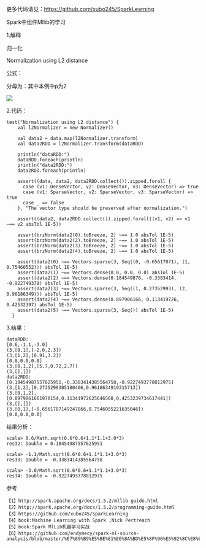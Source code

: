 
更多代码请见：https://github.com/xubo245/SparkLearning

Spark中组件Mllib的学习

1.解释

归一化

Normalization using L2 distance

公式：

分母为：其中本例中p为2

![](http://i.imgur.com/Ll5M0O8.png)


2.代码：
	
	test("Normalization using L2 distance") {
	    val l2Normalizer = new Normalizer()
	
	    val data2 = data.map(l2Normalizer.transform)
	    val data2RDD = l2Normalizer.transform(dataRDD)
	
	    println("dataRDD:")
	    dataRDD.foreach(println)
	    println("data2RDD:")
	    data2RDD.foreach(println)
	
	    assert((data, data2, data2RDD.collect()).zipped.forall {
	      case (v1: DenseVector, v2: DenseVector, v3: DenseVector) => true
	      case (v1: SparseVector, v2: SparseVector, v3: SparseVector) => true
	      case _ => false
	    }, "The vector type should be preserved after normalization.")
	
	    assert((data2, data2RDD.collect()).zipped.forall((v1, v2) => v1 ~== v2 absTol 1E-5))
	
	    assert(brzNorm(data2(0).toBreeze, 2) ~== 1.0 absTol 1E-5)
	    assert(brzNorm(data2(2).toBreeze, 2) ~== 1.0 absTol 1E-5)
	    assert(brzNorm(data2(3).toBreeze, 2) ~== 1.0 absTol 1E-5)
	    assert(brzNorm(data2(4).toBreeze, 2) ~== 1.0 absTol 1E-5)
	
	    assert(data2(0) ~== Vectors.sparse(3, Seq((0, -0.65617871), (1, 0.75460552))) absTol 1E-5)
	    assert(data2(1) ~== Vectors.dense(0.0, 0.0, 0.0) absTol 1E-5)
	    assert(data2(2) ~== Vectors.dense(0.184549876, -0.3383414, -0.922749378) absTol 1E-5)
	    assert(data2(3) ~== Vectors.sparse(3, Seq((1, 0.27352993), (2, 0.96186349))) absTol 1E-5)
	    assert(data2(4) ~== Vectors.dense(0.897906166, 0.113419726, 0.42532397) absTol 1E-5)
	    assert(data2(5) ~== Vectors.sparse(3, Seq()) absTol 1E-5)
	  }


3.结果：

	dataRDD:
	[0.6,-1.1,-3.0]
	(3,[0,1],[-2.0,2.3])
	(3,[1,2],[0.91,3.2])
	[0.0,0.0,0.0]
	(3,[0,1,2],[5.7,0.72,2.7])
	(3,[],[])
	data2RDD:
	[0.18454987557625951,-0.3383414385564758,-0.9227493778812975]
	(3,[1,2],[0.2735299305180406,0.9618634919315713])
	(3,[0,1,2],[0.8979061661970154,0.11341972625646508,0.4253239734617441])
	(3,[],[])
	(3,[0,1],[-0.6561787149247866,0.7546055221635046])
	[0.0,0.0,0.0]

结果分析：


	scala> 0.6/Math.sqrt(0.6*0.6+1.1*1.1+3.0*3)
	res32: Double = 0.18454987557625951
	
	scala> -1.1/Math.sqrt(0.6*0.6+1.1*1.1+3.0*3)
	res33: Double = -0.3383414385564758
	
	scala> -3.0/Math.sqrt(0.6*0.6+1.1*1.1+3.0*3)
	res34: Double = -0.9227493778812975

参考

	【1】http://spark.apache.org/docs/1.5.2/mllib-guide.html 
	【2】http://spark.apache.org/docs/1.5.2/programming-guide.html
	【3】https://github.com/xubo245/SparkLearning
	【4】book:Machine Learning with Spark ,Nick Pertreach
    【5】book:Spark MlLib机器学习实战
	【6】https://github.com/endymecy/spark-ml-source-analysis/blob/master/%E7%89%B9%E5%BE%81%E6%8A%BD%E5%8F%96%E5%92%8C%E8%BD%AC%E6%8D%A2/normalizer.md

